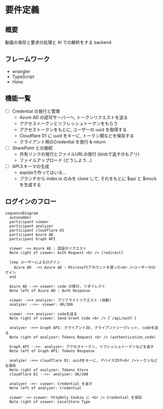 # 要件定義

## 概要

動画の保存と要求の処理と AI での解析をする backend

## フレームワーク

- wrangler
- TypeScript
- Hono

## 機能一覧

- [ ] Credential の発行と管理
  - Azure AD の認可サーバーへ, トークンリクエストを送る
  - アクセストークンとリフレッシュトークンをもらう
  - アクセストークンをもとに, ユーザーの uuid を取得する
  - Cloudflare D1 に uuid をキーに, トークン類などを保存する
  - クライアント用のCredential を発行 & return
- [ ] SharePoint との接続
  - 共有リンクの発行とファイルURLの発行 (blobで返すのもアリ)
  - ファイルアップロード (どうしよう...)
- [ ] APIスキーマの生成
  - aspidaで作ってはいる...
  - ブランチから index.ts のみを clone して, それをもとに $api と $mock を生成する

## ログインのフロー

``` mermaid
sequenceDiagram
  autonumber
  participant viewer
  participant analyzer
  participant cloudflare D1
  participant Azure AD
  participant Graph API

  viewer ->> Azure AD : 認証のリクエスト
  Note right of viewer: Auth Request <br /> [redirect]

  loop ユーザーによるログイン
    Azure AD  ->> Azure AD : Microsoftアカウントを使った<br />ユーザーのログイン
  end

  Azure AD -->> viewer: code の発行, リダイレクト
  Note left of Azure AD : Auth Response

  viewer ->>+ analyzer: プリフライトリクエスト (自動)
  analyzer -->>- viewer: OK/200

  viewer ->>+ analyzer: codeを送る
  Note right of viewer: Send Grant Code <br /> [`/api/auth`]

  analyzer ->>+ Graph API: クライアントID, クライアントシークレット, codeを送る
  Note right of analyzer: Tokens Request <br /> (authentication_code)

  Graph API -->>- analyzer: アクセストークン, リフレッシュトークンなどを返す
  Note left of Graph API: Tokens Response

  analyzer ->>+ cloudflare D1: uuidをキーに, デバイスIDや<br />トークンなどを保存
  Note right of analyzer: Tokens Store
  cloudflare D1 -->>- analyzer: OK/200

  analyzer ->>- viewer: Credential を返す
  Note left of analyzer: Credential

  viewer ->> viewer: httpOnly Cookie に <br /> Credential を保存
  Note right of viewer: LocalStore Type
```
